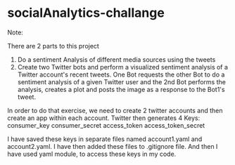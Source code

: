 # socialAnalytics-challange

Note:

There are 2 parts to this project
1. Do a sentiment Analysis of different media sources using the tweets
2. Create two Twitter bots and perform a visualized sentiment analysis of a Twitter account's recent tweets. 
One Bot requests the other Bot to do a sentiment analysis of a given Twitter user and the 2nd Bot performs the analysis, creates a plot and posts the image as a response to the Bot1's tweet.

In order to do that exercise, we need to create 2 twitter accounts and then create an app within each account.
Twitter then generates 4 Keys:
consumer_key
consumer_secret
access_token
access_token_secret

I have saved these keys in separate files named account1.yaml and account2.yaml. I have then added these files to .gitignore file.
And then I have used yaml module, to access these keys in my code.


